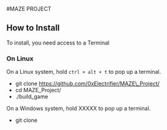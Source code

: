 #MAZE PROJECT

## How to Install
To install, you need access to a Terminal
### On Linux
On a Linux system, hold `ctrl + alt + t` to pop up a terminal.
-	git clone https://github.com/0xElectrifier/MAZE\_Project/
-	cd MAZE\_Project/
-	./build\_game

On a Windows system, hold XXXXX to pop up a terminal.
-	git clone 
